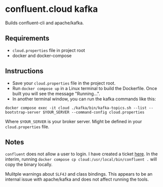 # confluent.cloud kafka

Builds confluent-cli and apache/kafka.

## Requirements

- `cloud.properties` file in project root
- docker and docker-compose

## Instructions

- Save your `cloud.properties` file in the project root.
- Run `docker compose up` in a Linux terminal to build the Dockerfile.
Once built you will see the message "Running...".
- In another terminal window, you can run the kafka commands like this:  
```
docker compose exec -it cloud ./kafka/bin/kafka-topics.sh --list --bootstrap-server $YOUR_SERVER --command-config cloud.properties
```
Where `$YOUR_SERVER` is your broker server.
Might be defined in your `cloud.properties` file.

## Notes

`confluent` does not allow a user to login.
I have created a ticket [here](https://github.com/confluentinc/cli/issues/2390).
In the interim, running `docker compose cp cloud:/usr/local/bin/confluent .` will copy the binary locally.

Mulitple warnings about `SLF4J` and class bindings.
This appears to be an internal issue with apache/kafka and does not affect running the tools.
